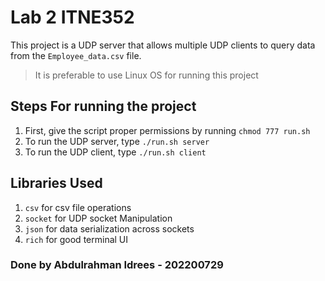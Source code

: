 # Lab 2 ITNE352

This project is a UDP server that allows multiple UDP clients to query data from the `Employee_data.csv` file.

> It is preferable to use Linux OS for running this project

## Steps For running the project

1. First, give the script proper permissions by running `chmod 777 run.sh`
2. To run the UDP server, type `./run.sh server`
3. To run the UDP client, type `./run.sh client`

## Libraries Used

1. `csv` for csv file operations
2. `socket` for UDP socket Manipulation
3. `json` for data serialization across sockets
4. `rich` for good terminal UI

### Done by Abdulrahman Idrees - 202200729
